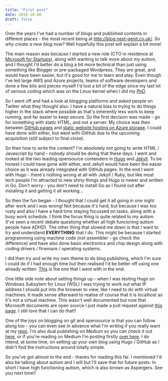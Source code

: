 ```yaml
---
title: "First post"
date: 2018-10-08
draft: false
---
```


Over the years I've had a number of blogs and published contents in different places - the most recent being at <http://blog.next-genit.co.uk/>. *So why create a new blog now?* Well hopefully this post will explain a bit more!

The main reason was because I started a new role (CTO in residence at [Microsoft for Startups](https://startups.microsoft.com/)), along with wanting to talk more about my autism, and I thought I'd better do a blog a bit more technical than just using something like Blogger or pre-packaged Wordpress. They are great, and would have been easier, but it's good for me to learn and play. Even though I've led large AWS and Azure projects, teams of software developers and done a few bits and pieces myself I'd lost a bit of the edge since my last lot of serious coding which was on the Linux kernel when I did my [PhD](https://researchcommons.waikato.ac.nz/handle/10289/8320).

So I went off and had a look at blogging platforms and asked people on Twitter what they thought also. I have a natural bias to trying to do things higher in the stack where possible as that's inherently less work to keep running, and far easier to keep secure. So the first decision was made - go for something with static HTML, and not a server. My choice was then between [GitHub pages](https://pages.github.com/) and [static website hosting on Azure storage](https://docs.microsoft.com/en-us/azure/storage/blobs/storage-blob-static-website). I could have done with either, but went with GitHub due to the upcoming acquisition (still subject to final close).

So then how to write the content? I'm absolutely not going to write HTML / Javascript by hand - nobody should be doing that these days. I went and looked at the two leading opensource contenders in [Hugo](https://gohugo.io/) and [Jekyll](https://jekyllrb.com/). To be honest I could have gone with either, and Jekyll would have been the easier choice as it was already integrated with GitHub pages. In the end I went with Hugo - there's nothing wrong at all with Jekyll / Ruby, but like most tech people I'm attracted to new shiny things and Hugo is newer and written in Go. Don't worry - you don't need to install Go as I found out after installing it and getting it all working...

So then the fun began - I thought that I could get it all going in one night after work and I was wrong! Not because it's hard, but because I was too rusty and also I have a hard time staying focussed on tasks, along with a busy work schedule. I think the focus thing is quite related to my autism (I've seen a recent debate questiong whether all high funcioning autism people have ADHD). The other thing that slowed me down is that I want to try and understand **EVERYTHING** that I do. This might be because I started programming using machine code (not assembler - go check the difference) and have also done basic electronics and chip design along with coding drivers / firwmare / operating systems.

I did then try and write my own theme to do blog publishing, which I'm sure I could do if I had enough time but then realised I'd be better off using one already written. [This](https://github.com/nirocfz/arabica) is the one that I went with in the end.

One little side note about setting things up - when I was testing Hugo on Windows Subsytem for Linux (WSL) I was trying to work out what IP address I should put into the browser to view, like I need to do with virtual machines. It made sense afterward to realise of course that it is localhost as it's not a virtual machine. This wasn't well documented but now that Microsoft documents are open source I just made a pull request against [this page](https://docs.microsoft.com/en-us/windows/wsl/faq). I still love that I can do that!!

One of the joys on blogging on git and opensource is that you can follow along too - you can even see in advance what I'm writing if you really want at my [repo](https://github.com/imcdnzl/my-blog). I'm also dual publishing on Medium so you can check it out [here](https://medium.com/@imcdnzl), or if you're reading on Medium I'm posting firstly [over here](http://blog.imcdonald.com/). I do intend, at some time, on setting up your own blog using Hugo / GitHub as I didn't find the instructions around totally simple.

So you've got almost to the end - thanks for reading this far. I mentioned I'd also be talking about autism and I will but I'll save that for future posts. In short I have high functioning autism, which is also known as Aspergers. See you next time!!
